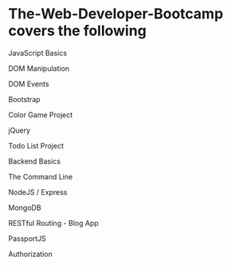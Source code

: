 # The-Web-Developer-Bootcamp covers the following
JavaScript Basics

DOM Manipulation

DOM Events

Bootstrap

Color Game Project

jQuery

Todo List Project

Backend Basics

The Command Line

NodeJS / Express

MongoDB

RESTful Routing - Blog App

PassportJS

Authorization
